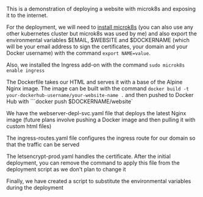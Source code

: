 This is a demonstration of deploying a website with microk8s and exposing it to the internet.

For the deployment, we will need to [install microk8s](https://microk8s.io/docs/getting-started) (you can also use any other kubernetes cluster but microk8s was used by me) and also export the environmental variables $EMAIL, $WEBSITE and $DOCKERNAME (which will be your email address to sign the certificates, your domain and your Docker username) with the command ```export NAME=value```.

Also, we installed the Ingress add-on with the command ```sudo microk8s enable ingress```

The Dockerfile takes our HTML and serves it with a base of the Alpine Nginx image. The image can be built with the command ```docker build -t your-dockerhub-username/your-website-name .``` and then pushed to Docker Hub with ```docker push $DOCKERNAME/website` 

We have the webserver-depl-svc.yaml file that deploys the latest Nginx image (future plans involve pushing a Docker image and then pulling it with custom html files)

The ingress-routes.yaml file configures the ingress route for our domain so that the traffic can be served

The letsencrypt-prod.yaml handles the certificate. After the initial deployment, you can remove the command to apply this file from the deployment script as we don't plan to change it

Finally, we have created a script to substitute the environmental variables during the deployment

